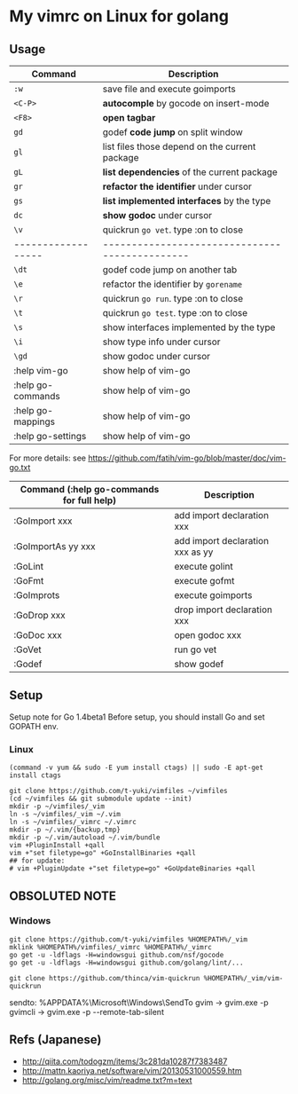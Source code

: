 My vimrc on Linux for golang
============================

Usage
-----
| Command            | Description                                    |
|--------------------|------------------------------------------------|
| `:w`               | save file and execute goimports                |
| `<C-P>`            | **autocomple** by gocode on insert-mode        |
| `<F8>`             | **open tagbar**                                |
| `gd`               | godef **code jump** on split window            |
| `gl`               | list files those depend on the current package |
| `gL`               | **list dependencies** of the current package   |
| `gr`               | **refactor the identifier** under cursor       |
| `gs`               | **list implemented interfaces** by the type    |
| `dc`               | **show godoc** under cursor                    |
| `\v`               | quickrun `go vet`. type :on to close           |
| ------------------ | ---------------------------------------------- |
| `\dt`              | godef code jump on another tab                 |
| `\e`               | refactor the identifier by `gorename`          |
| `\r`               | quickrun `go run`. type :on to close           |
| `\t`               | quickrun `go test`. type :on to close          |
| `\s`               | show interfaces implemented by the type        |
| `\i`               | show type info under cursor                    |
| `\gd`              | show godoc under cursor                        |
| :help vim-go       | show help of vim-go                            |
| :help go-commands  | show help of vim-go                            |
| :help go-mappings  | show help of vim-go                            |
| :help go-settings  | show help of vim-go                            |

For more details: see https://github.com/fatih/vim-go/blob/master/doc/vim-go.txt

| Command (:help go-commands for full help) | Description       |
|--------------------|------------------------------------------|
| :GoImport xxx      | add import declaration xxx               |
| :GoImportAs yy xxx | add import declaration xxx as yy         |
| :GoLint            | execute golint                           |
| :GoFmt             | execute gofmt                            |
| :GoImprots         | execute goimports                        |
| :GoDrop xxx        | drop import declaration xxx              |
| :GoDoc xxx         | open godoc xxx                           |
| :GoVet             | run go vet                               |
| :Godef             | show godef                               |

Setup
-----
Setup note for Go 1.4beta1
Before setup, you should install Go and set GOPATH env.

### Linux

```shell
(command -v yum && sudo -E yum install ctags) || sudo -E apt-get install ctags

git clone https://github.com/t-yuki/vimfiles ~/vimfiles
(cd ~/vimfiles && git submodule update --init)
mkdir -p ~/vimfiles/_vim
ln -s ~/vimfiles/_vim ~/.vim
ln -s ~/vimfiles/_vimrc ~/.vimrc
mkdir -p ~/.vim/{backup,tmp}
mkdir -p ~/.vim/autoload ~/.vim/bundle
vim +PluginInstall +qall
vim +"set filetype=go" +GoInstallBinaries +qall
## for update:
# vim +PluginUpdate +"set filetype=go" +GoUpdateBinaries +qall
```

OBSOLUTED NOTE
---
### Windows

```shell
git clone https://github.com/t-yuki/vimfiles %HOMEPATH%/_vim
mklink %HOMEPATH%/vimfiles/_vimrc %HOMEPATH%/_vimrc
go get -u -ldflags -H=windowsgui github.com/nsf/gocode
go get -u -ldflags -H=windowsgui github.com/golang/lint/...

git clone https://github.com/thinca/vim-quickrun %HOMEPATH%/_vim/vim-quickrun
```

sendto: %APPDATA%\Microsoft\Windows\SendTo
gvim -> gvim.exe -p
gvimcli -> gvim.exe -p --remote-tab-silent

Refs (Japanese)
---------------
* http://qiita.com/todogzm/items/3c281da10287f7383487
* http://mattn.kaoriya.net/software/vim/20130531000559.htm
* http://golang.org/misc/vim/readme.txt?m=text

